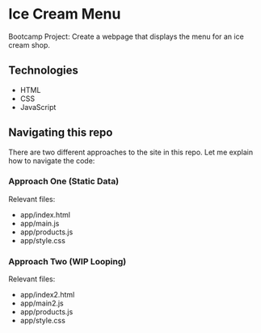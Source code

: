 # Ice Cream Menu

Bootcamp Project: Create a webpage that displays the menu for an ice cream shop.

## Technologies

* HTML
* CSS
* JavaScript

## Navigating this repo

There are two different approaches to the site in this repo.  Let me explain how to navigate the code:

### Approach One (Static Data)

Relevant files:

* app/index.html
* app/main.js
* app/products.js
* app/style.css

### Approach Two (WIP Looping)

Relevant files:

* app/index2.html
* app/main2.js
* app/products.js
* app/style.css